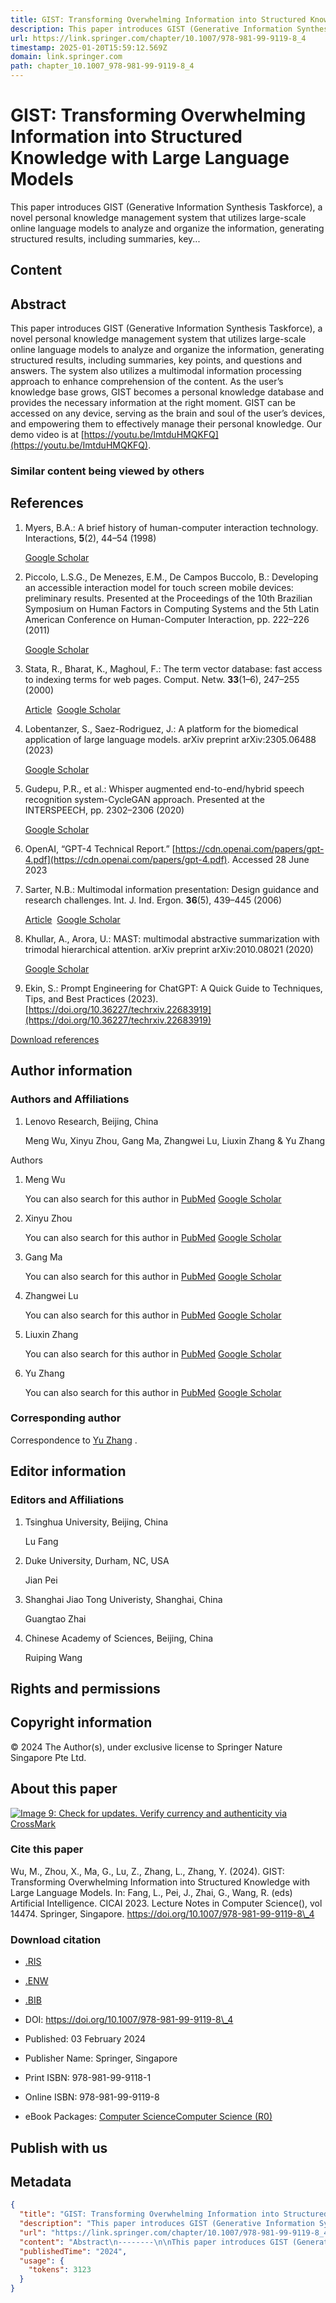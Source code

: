 ```yaml
---
title: GIST: Transforming Overwhelming Information into Structured Knowledge with Large Language Models
description: This paper introduces GIST (Generative Information Synthesis Taskforce), a novel personal knowledge management system that utilizes large-scale online language models to analyze and organize the information, generating structured results, including summaries, key...
url: https://link.springer.com/chapter/10.1007/978-981-99-9119-8_4
timestamp: 2025-01-20T15:59:12.569Z
domain: link.springer.com
path: chapter_10.1007_978-981-99-9119-8_4
---
```


# GIST: Transforming Overwhelming Information into Structured Knowledge with Large Language Models


This paper introduces GIST (Generative Information Synthesis Taskforce), a novel personal knowledge management system that utilizes large-scale online language models to analyze and organize the information, generating structured results, including summaries, key...


## Content

Abstract
--------

This paper introduces GIST (Generative Information Synthesis Taskforce), a novel personal knowledge management system that utilizes large-scale online language models to analyze and organize the information, generating structured results, including summaries, key points, and questions and answers. The system also utilizes a multimodal information processing approach to enhance comprehension of the content. As the user’s knowledge base grows, GIST becomes a personal knowledge database and provides the necessary information at the right moment. GIST can be accessed on any device, serving as the brain and soul of the user’s devices, and empowering them to effectively manage their personal knowledge. Our demo video is at [https://youtu.be/ImtduHMQKFQ](https://youtu.be/ImtduHMQKFQ).

### Similar content being viewed by others

References
----------

1.  Myers, B.A.: A brief history of human-computer interaction technology. Interactions, **5**(2), 44–54 (1998)
    
    [Google Scholar](https://scholar.google.com/scholar?&q=Myers%2C%20B.A.%3A%20A%20brief%20history%20of%20human-computer%20interaction%20technology.%20Interactions%2C%205%282%29%2C%2044%E2%80%9354%20%281998%29)
    
2.  Piccolo, L.S.G., De Menezes, E.M., De Campos Buccolo, B.: Developing an accessible interaction model for touch screen mobile devices: preliminary results. Presented at the Proceedings of the 10th Brazilian Symposium on Human Factors in Computing Systems and the 5th Latin American Conference on Human-Computer Interaction, pp. 222–226 (2011)
    
    [Google Scholar](https://scholar.google.com/scholar?&q=Piccolo%2C%20L.S.G.%2C%20De%20Menezes%2C%20E.M.%2C%20De%20Campos%20Buccolo%2C%20B.%3A%20Developing%20an%20accessible%20interaction%20model%20for%20touch%20screen%20mobile%20devices%3A%20preliminary%20results.%20Presented%20at%20the%20Proceedings%20of%20the%2010th%20Brazilian%20Symposium%20on%20Human%20Factors%20in%20Computing%20Systems%20and%20the%205th%20Latin%20American%20Conference%20on%20Human-Computer%20Interaction%2C%20pp.%20222%E2%80%93226%20%282011%29)
    
3.  Stata, R., Bharat, K., Maghoul, F.: The term vector database: fast access to indexing terms for web pages. Comput. Netw. **33**(1–6), 247–255 (2000)
    
    [Article](https://doi.org/10.1016%2FS1389-1286%2800%2900046-3)  [Google Scholar](https://scholar.google.com/scholar_lookup?&title=The%20term%20vector%20database%3A%20fast%20access%20to%20indexing%20terms%20for%20web%20pages&journal=Comput.%20Netw.&volume=33&issue=1%E2%80%936&pages=247-255&publication_year=2000&author=Stata%2CR&author=Bharat%2CK&author=Maghoul%2CF)
    
4.  Lobentanzer, S., Saez-Rodriguez, J.: A platform for the biomedical application of large language models. arXiv preprint arXiv:2305.06488 (2023)
    
    [Google Scholar](https://scholar.google.com/scholar?&q=Lobentanzer%2C%20S.%2C%20Saez-Rodriguez%2C%20J.%3A%20A%20platform%20for%20the%20biomedical%20application%20of%20large%20language%20models.%20arXiv%20preprint%20arXiv%3A2305.06488%20%282023%29)
    
5.  Gudepu, P.R., et al.: Whisper augmented end-to-end/hybrid speech recognition system-CycleGAN approach. Presented at the INTERSPEECH, pp. 2302–2306 (2020)
    
    [Google Scholar](https://scholar.google.com/scholar?&q=Gudepu%2C%20P.R.%2C%20et%20al.%3A%20Whisper%20augmented%20end-to-end%2Fhybrid%20speech%20recognition%20system-CycleGAN%20approach.%20Presented%20at%20the%20INTERSPEECH%2C%20pp.%202302%E2%80%932306%20%282020%29)
    
6.  OpenAI, “GPT-4 Technical Report.” [https://cdn.openai.com/papers/gpt-4.pdf](https://cdn.openai.com/papers/gpt-4.pdf). Accessed 28 June 2023
    
7.  Sarter, N.B.: Multimodal information presentation: Design guidance and research challenges. Int. J. Ind. Ergon. **36**(5), 439–445 (2006)
    
    [Article](https://doi.org/10.1016%2Fj.ergon.2006.01.007)  [Google Scholar](https://scholar.google.com/scholar_lookup?&title=Multimodal%20information%20presentation%3A%20Design%20guidance%20and%20research%20challenges&journal=Int.%20J.%20Ind.%20Ergon.&volume=36&issue=5&pages=439-445&publication_year=2006&author=Sarter%2CNB)
    
8.  Khullar, A., Arora, U.: MAST: multimodal abstractive summarization with trimodal hierarchical attention. arXiv preprint arXiv:2010.08021 (2020)
    
    [Google Scholar](https://scholar.google.com/scholar?&q=Khullar%2C%20A.%2C%20Arora%2C%20U.%3A%20MAST%3A%20multimodal%20abstractive%20summarization%20with%20trimodal%20hierarchical%20attention.%20arXiv%20preprint%20arXiv%3A2010.08021%20%282020%29)
    
9.  Ekin, S.: Prompt Engineering for ChatGPT: A Quick Guide to Techniques, Tips, and Best Practices (2023). [https://doi.org/10.36227/techrxiv.22683919](https://doi.org/10.36227/techrxiv.22683919)
    

[Download references](https://citation-needed.springer.com/v2/references/10.1007/978-981-99-9119-8_4?format=refman&flavour=references)

Author information
------------------

### Authors and Affiliations

1.  Lenovo Research, Beijing, China
    
    Meng Wu, Xinyu Zhou, Gang Ma, Zhangwei Lu, Liuxin Zhang & Yu Zhang
    

Authors

1.  Meng Wu
    
    You can also search for this author in [PubMed](http://www.ncbi.nlm.nih.gov/entrez/query.fcgi?cmd=search&term=Meng%20Wu) [Google Scholar](http://scholar.google.co.uk/scholar?as_q=&num=10&btnG=Search+Scholar&as_epq=&as_oq=&as_eq=&as_occt=any&as_sauthors=%22Meng%20Wu%22&as_publication=&as_ylo=&as_yhi=&as_allsubj=all&hl=en)
    
2.  Xinyu Zhou
    
    You can also search for this author in [PubMed](http://www.ncbi.nlm.nih.gov/entrez/query.fcgi?cmd=search&term=Xinyu%20Zhou) [Google Scholar](http://scholar.google.co.uk/scholar?as_q=&num=10&btnG=Search+Scholar&as_epq=&as_oq=&as_eq=&as_occt=any&as_sauthors=%22Xinyu%20Zhou%22&as_publication=&as_ylo=&as_yhi=&as_allsubj=all&hl=en)
    
3.  Gang Ma
    
    You can also search for this author in [PubMed](http://www.ncbi.nlm.nih.gov/entrez/query.fcgi?cmd=search&term=Gang%20Ma) [Google Scholar](http://scholar.google.co.uk/scholar?as_q=&num=10&btnG=Search+Scholar&as_epq=&as_oq=&as_eq=&as_occt=any&as_sauthors=%22Gang%20Ma%22&as_publication=&as_ylo=&as_yhi=&as_allsubj=all&hl=en)
    
4.  Zhangwei Lu
    
    You can also search for this author in [PubMed](http://www.ncbi.nlm.nih.gov/entrez/query.fcgi?cmd=search&term=Zhangwei%20Lu) [Google Scholar](http://scholar.google.co.uk/scholar?as_q=&num=10&btnG=Search+Scholar&as_epq=&as_oq=&as_eq=&as_occt=any&as_sauthors=%22Zhangwei%20Lu%22&as_publication=&as_ylo=&as_yhi=&as_allsubj=all&hl=en)
    
5.  Liuxin Zhang
    
    You can also search for this author in [PubMed](http://www.ncbi.nlm.nih.gov/entrez/query.fcgi?cmd=search&term=Liuxin%20Zhang) [Google Scholar](http://scholar.google.co.uk/scholar?as_q=&num=10&btnG=Search+Scholar&as_epq=&as_oq=&as_eq=&as_occt=any&as_sauthors=%22Liuxin%20Zhang%22&as_publication=&as_ylo=&as_yhi=&as_allsubj=all&hl=en)
    
6.  Yu Zhang
    
    You can also search for this author in [PubMed](http://www.ncbi.nlm.nih.gov/entrez/query.fcgi?cmd=search&term=Yu%20Zhang) [Google Scholar](http://scholar.google.co.uk/scholar?as_q=&num=10&btnG=Search+Scholar&as_epq=&as_oq=&as_eq=&as_occt=any&as_sauthors=%22Yu%20Zhang%22&as_publication=&as_ylo=&as_yhi=&as_allsubj=all&hl=en)
    

### Corresponding author

Correspondence to [Yu Zhang](mailto:Zhangyu29@lenovo.com) .

Editor information
------------------

### Editors and Affiliations

1.  Tsinghua University, Beijing, China
    
    Lu Fang
    
2.  Duke University, Durham, NC, USA
    
    Jian Pei
    
3.  Shanghai Jiao Tong Univeristy, Shanghai, China
    
    Guangtao Zhai
    
4.  Chinese Academy of Sciences, Beijing, China
    
    Ruiping Wang
    

Rights and permissions
----------------------

Copyright information
---------------------

© 2024 The Author(s), under exclusive license to Springer Nature Singapore Pte Ltd.

About this paper
----------------

[![Image 9: Check for updates. Verify currency and authenticity via CrossMark](blob:https://link.springer.com/df43c82f6cb6dcd2a87db38f317bf9f2)](https://crossmark.crossref.org/dialog/?doi=10.1007/978-981-99-9119-8_4)

### Cite this paper

Wu, M., Zhou, X., Ma, G., Lu, Z., Zhang, L., Zhang, Y. (2024). GIST: Transforming Overwhelming Information into Structured Knowledge with Large Language Models. In: Fang, L., Pei, J., Zhai, G., Wang, R. (eds) Artificial Intelligence. CICAI 2023. Lecture Notes in Computer Science(), vol 14474. Springer, Singapore. https://doi.org/10.1007/978-981-99-9119-8\_4

### Download citation

*   [.RIS](https://citation-needed.springer.com/v2/references/10.1007/978-981-99-9119-8_4?format=refman&flavour=citation "Download this article's citation as a .RIS file")
*   [.ENW](https://citation-needed.springer.com/v2/references/10.1007/978-981-99-9119-8_4?format=endnote&flavour=citation "Download this article's citation as a .ENW file")
*   [.BIB](https://citation-needed.springer.com/v2/references/10.1007/978-981-99-9119-8_4?format=bibtex&flavour=citation "Download this article's citation as a .BIB file")

*   DOI: https://doi.org/10.1007/978-981-99-9119-8\_4
    
*   Published: 03 February 2024
    
*   Publisher Name: Springer, Singapore
    
*   Print ISBN: 978-981-99-9118-1
    
*   Online ISBN: 978-981-99-9119-8
    
*   eBook Packages: [Computer Science](https://link.springer.com/search?facet-content-type=%22Book%22&package=11645&facet-start-year=2024&facet-end-year=2024)[Computer Science (R0)](https://link.springer.com/search?facet-content-type=%22Book%22&package=43710&facet-start-year=2024&facet-end-year=2024)
    

Publish with us
---------------

## Metadata

```json
{
  "title": "GIST: Transforming Overwhelming Information into Structured Knowledge with Large Language Models",
  "description": "This paper introduces GIST (Generative Information Synthesis Taskforce), a novel personal knowledge management system that utilizes large-scale online language models to analyze and organize the information, generating structured results, including summaries, key...",
  "url": "https://link.springer.com/chapter/10.1007/978-981-99-9119-8_4",
  "content": "Abstract\n--------\n\nThis paper introduces GIST (Generative Information Synthesis Taskforce), a novel personal knowledge management system that utilizes large-scale online language models to analyze and organize the information, generating structured results, including summaries, key points, and questions and answers. The system also utilizes a multimodal information processing approach to enhance comprehension of the content. As the user’s knowledge base grows, GIST becomes a personal knowledge database and provides the necessary information at the right moment. GIST can be accessed on any device, serving as the brain and soul of the user’s devices, and empowering them to effectively manage their personal knowledge. Our demo video is at [https://youtu.be/ImtduHMQKFQ](https://youtu.be/ImtduHMQKFQ).\n\n### Similar content being viewed by others\n\nReferences\n----------\n\n1.  Myers, B.A.: A brief history of human-computer interaction technology. Interactions, **5**(2), 44–54 (1998)\n    \n    [Google Scholar](https://scholar.google.com/scholar?&q=Myers%2C%20B.A.%3A%20A%20brief%20history%20of%20human-computer%20interaction%20technology.%20Interactions%2C%205%282%29%2C%2044%E2%80%9354%20%281998%29)\n    \n2.  Piccolo, L.S.G., De Menezes, E.M., De Campos Buccolo, B.: Developing an accessible interaction model for touch screen mobile devices: preliminary results. Presented at the Proceedings of the 10th Brazilian Symposium on Human Factors in Computing Systems and the 5th Latin American Conference on Human-Computer Interaction, pp. 222–226 (2011)\n    \n    [Google Scholar](https://scholar.google.com/scholar?&q=Piccolo%2C%20L.S.G.%2C%20De%20Menezes%2C%20E.M.%2C%20De%20Campos%20Buccolo%2C%20B.%3A%20Developing%20an%20accessible%20interaction%20model%20for%20touch%20screen%20mobile%20devices%3A%20preliminary%20results.%20Presented%20at%20the%20Proceedings%20of%20the%2010th%20Brazilian%20Symposium%20on%20Human%20Factors%20in%20Computing%20Systems%20and%20the%205th%20Latin%20American%20Conference%20on%20Human-Computer%20Interaction%2C%20pp.%20222%E2%80%93226%20%282011%29)\n    \n3.  Stata, R., Bharat, K., Maghoul, F.: The term vector database: fast access to indexing terms for web pages. Comput. Netw. **33**(1–6), 247–255 (2000)\n    \n    [Article](https://doi.org/10.1016%2FS1389-1286%2800%2900046-3)  [Google Scholar](https://scholar.google.com/scholar_lookup?&title=The%20term%20vector%20database%3A%20fast%20access%20to%20indexing%20terms%20for%20web%20pages&journal=Comput.%20Netw.&volume=33&issue=1%E2%80%936&pages=247-255&publication_year=2000&author=Stata%2CR&author=Bharat%2CK&author=Maghoul%2CF)\n    \n4.  Lobentanzer, S., Saez-Rodriguez, J.: A platform for the biomedical application of large language models. arXiv preprint arXiv:2305.06488 (2023)\n    \n    [Google Scholar](https://scholar.google.com/scholar?&q=Lobentanzer%2C%20S.%2C%20Saez-Rodriguez%2C%20J.%3A%20A%20platform%20for%20the%20biomedical%20application%20of%20large%20language%20models.%20arXiv%20preprint%20arXiv%3A2305.06488%20%282023%29)\n    \n5.  Gudepu, P.R., et al.: Whisper augmented end-to-end/hybrid speech recognition system-CycleGAN approach. Presented at the INTERSPEECH, pp. 2302–2306 (2020)\n    \n    [Google Scholar](https://scholar.google.com/scholar?&q=Gudepu%2C%20P.R.%2C%20et%20al.%3A%20Whisper%20augmented%20end-to-end%2Fhybrid%20speech%20recognition%20system-CycleGAN%20approach.%20Presented%20at%20the%20INTERSPEECH%2C%20pp.%202302%E2%80%932306%20%282020%29)\n    \n6.  OpenAI, “GPT-4 Technical Report.” [https://cdn.openai.com/papers/gpt-4.pdf](https://cdn.openai.com/papers/gpt-4.pdf). Accessed 28 June 2023\n    \n7.  Sarter, N.B.: Multimodal information presentation: Design guidance and research challenges. Int. J. Ind. Ergon. **36**(5), 439–445 (2006)\n    \n    [Article](https://doi.org/10.1016%2Fj.ergon.2006.01.007)  [Google Scholar](https://scholar.google.com/scholar_lookup?&title=Multimodal%20information%20presentation%3A%20Design%20guidance%20and%20research%20challenges&journal=Int.%20J.%20Ind.%20Ergon.&volume=36&issue=5&pages=439-445&publication_year=2006&author=Sarter%2CNB)\n    \n8.  Khullar, A., Arora, U.: MAST: multimodal abstractive summarization with trimodal hierarchical attention. arXiv preprint arXiv:2010.08021 (2020)\n    \n    [Google Scholar](https://scholar.google.com/scholar?&q=Khullar%2C%20A.%2C%20Arora%2C%20U.%3A%20MAST%3A%20multimodal%20abstractive%20summarization%20with%20trimodal%20hierarchical%20attention.%20arXiv%20preprint%20arXiv%3A2010.08021%20%282020%29)\n    \n9.  Ekin, S.: Prompt Engineering for ChatGPT: A Quick Guide to Techniques, Tips, and Best Practices (2023). [https://doi.org/10.36227/techrxiv.22683919](https://doi.org/10.36227/techrxiv.22683919)\n    \n\n[Download references](https://citation-needed.springer.com/v2/references/10.1007/978-981-99-9119-8_4?format=refman&flavour=references)\n\nAuthor information\n------------------\n\n### Authors and Affiliations\n\n1.  Lenovo Research, Beijing, China\n    \n    Meng Wu, Xinyu Zhou, Gang Ma, Zhangwei Lu, Liuxin Zhang & Yu Zhang\n    \n\nAuthors\n\n1.  Meng Wu\n    \n    You can also search for this author in [PubMed](http://www.ncbi.nlm.nih.gov/entrez/query.fcgi?cmd=search&term=Meng%20Wu) [Google Scholar](http://scholar.google.co.uk/scholar?as_q=&num=10&btnG=Search+Scholar&as_epq=&as_oq=&as_eq=&as_occt=any&as_sauthors=%22Meng%20Wu%22&as_publication=&as_ylo=&as_yhi=&as_allsubj=all&hl=en)\n    \n2.  Xinyu Zhou\n    \n    You can also search for this author in [PubMed](http://www.ncbi.nlm.nih.gov/entrez/query.fcgi?cmd=search&term=Xinyu%20Zhou) [Google Scholar](http://scholar.google.co.uk/scholar?as_q=&num=10&btnG=Search+Scholar&as_epq=&as_oq=&as_eq=&as_occt=any&as_sauthors=%22Xinyu%20Zhou%22&as_publication=&as_ylo=&as_yhi=&as_allsubj=all&hl=en)\n    \n3.  Gang Ma\n    \n    You can also search for this author in [PubMed](http://www.ncbi.nlm.nih.gov/entrez/query.fcgi?cmd=search&term=Gang%20Ma) [Google Scholar](http://scholar.google.co.uk/scholar?as_q=&num=10&btnG=Search+Scholar&as_epq=&as_oq=&as_eq=&as_occt=any&as_sauthors=%22Gang%20Ma%22&as_publication=&as_ylo=&as_yhi=&as_allsubj=all&hl=en)\n    \n4.  Zhangwei Lu\n    \n    You can also search for this author in [PubMed](http://www.ncbi.nlm.nih.gov/entrez/query.fcgi?cmd=search&term=Zhangwei%20Lu) [Google Scholar](http://scholar.google.co.uk/scholar?as_q=&num=10&btnG=Search+Scholar&as_epq=&as_oq=&as_eq=&as_occt=any&as_sauthors=%22Zhangwei%20Lu%22&as_publication=&as_ylo=&as_yhi=&as_allsubj=all&hl=en)\n    \n5.  Liuxin Zhang\n    \n    You can also search for this author in [PubMed](http://www.ncbi.nlm.nih.gov/entrez/query.fcgi?cmd=search&term=Liuxin%20Zhang) [Google Scholar](http://scholar.google.co.uk/scholar?as_q=&num=10&btnG=Search+Scholar&as_epq=&as_oq=&as_eq=&as_occt=any&as_sauthors=%22Liuxin%20Zhang%22&as_publication=&as_ylo=&as_yhi=&as_allsubj=all&hl=en)\n    \n6.  Yu Zhang\n    \n    You can also search for this author in [PubMed](http://www.ncbi.nlm.nih.gov/entrez/query.fcgi?cmd=search&term=Yu%20Zhang) [Google Scholar](http://scholar.google.co.uk/scholar?as_q=&num=10&btnG=Search+Scholar&as_epq=&as_oq=&as_eq=&as_occt=any&as_sauthors=%22Yu%20Zhang%22&as_publication=&as_ylo=&as_yhi=&as_allsubj=all&hl=en)\n    \n\n### Corresponding author\n\nCorrespondence to [Yu Zhang](mailto:Zhangyu29@lenovo.com) .\n\nEditor information\n------------------\n\n### Editors and Affiliations\n\n1.  Tsinghua University, Beijing, China\n    \n    Lu Fang\n    \n2.  Duke University, Durham, NC, USA\n    \n    Jian Pei\n    \n3.  Shanghai Jiao Tong Univeristy, Shanghai, China\n    \n    Guangtao Zhai\n    \n4.  Chinese Academy of Sciences, Beijing, China\n    \n    Ruiping Wang\n    \n\nRights and permissions\n----------------------\n\nCopyright information\n---------------------\n\n© 2024 The Author(s), under exclusive license to Springer Nature Singapore Pte Ltd.\n\nAbout this paper\n----------------\n\n[![Image 9: Check for updates. Verify currency and authenticity via CrossMark](blob:https://link.springer.com/df43c82f6cb6dcd2a87db38f317bf9f2)](https://crossmark.crossref.org/dialog/?doi=10.1007/978-981-99-9119-8_4)\n\n### Cite this paper\n\nWu, M., Zhou, X., Ma, G., Lu, Z., Zhang, L., Zhang, Y. (2024). GIST: Transforming Overwhelming Information into Structured Knowledge with Large Language Models. In: Fang, L., Pei, J., Zhai, G., Wang, R. (eds) Artificial Intelligence. CICAI 2023. Lecture Notes in Computer Science(), vol 14474. Springer, Singapore. https://doi.org/10.1007/978-981-99-9119-8\\_4\n\n### Download citation\n\n*   [.RIS](https://citation-needed.springer.com/v2/references/10.1007/978-981-99-9119-8_4?format=refman&flavour=citation \"Download this article's citation as a .RIS file\")\n*   [.ENW](https://citation-needed.springer.com/v2/references/10.1007/978-981-99-9119-8_4?format=endnote&flavour=citation \"Download this article's citation as a .ENW file\")\n*   [.BIB](https://citation-needed.springer.com/v2/references/10.1007/978-981-99-9119-8_4?format=bibtex&flavour=citation \"Download this article's citation as a .BIB file\")\n\n*   DOI: https://doi.org/10.1007/978-981-99-9119-8\\_4\n    \n*   Published: 03 February 2024\n    \n*   Publisher Name: Springer, Singapore\n    \n*   Print ISBN: 978-981-99-9118-1\n    \n*   Online ISBN: 978-981-99-9119-8\n    \n*   eBook Packages: [Computer Science](https://link.springer.com/search?facet-content-type=%22Book%22&package=11645&facet-start-year=2024&facet-end-year=2024)[Computer Science (R0)](https://link.springer.com/search?facet-content-type=%22Book%22&package=43710&facet-start-year=2024&facet-end-year=2024)\n    \n\nPublish with us\n---------------",
  "publishedTime": "2024",
  "usage": {
    "tokens": 3123
  }
}
```
